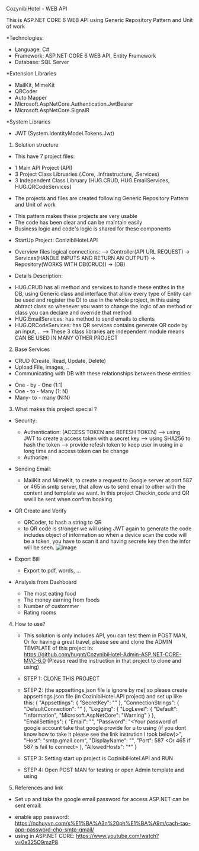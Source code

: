 CozynibiHotel - WEB API

This is ASP.NET CORE 6 WEB API using Generic Repository Pattern and Unit of work

*Technologies:
- Language: C#
- Framework: ASP.NET CORE 6 WEB API, Entity Framework
- Database: SQL Server

*Extension Libraries
- MailKit, MimeKit
- QRCoder
- Auto Mapper
- Microsoft.AspNetCore.Authentication.JwtBearer
- Microsoft.AspNetCore.SignalR

*System Libraries
- JWT (System.IdentityModel.Tokens.Jwt)

1. Solution structure
- This have 7 project files: 
+ 1 Main API Project (API)
+ 3 Project Class Libruaries (.Core, .Infrastructure, .Services)
+ 3 Independent Class Libruary (HUG.CRUD, HUG.EmailServices, HUG.QRCodeServices)

- The projects and files are created following Generic Repository Pattern and Unit of work
+ This pattern makes these projects are very usable
+ The code has been clear and can be maintain easily
+ Business logic and code's logic is shared for these components

- StartUp Project: ConizibiHotel.API
- Overview files logical connections:
--> Controller(API URL REQUEST) -> Services(HANDLE INPUTS AND RETURN AN OUTPUT) -> Repository(WORKS WITH DB(CRUD)) -> (DB)

- Details Description:
+ HUG.CRUD has all method and services to handle these entites in the DB, using Generic class and interface that allow every type of Entity can be used and register the DI to use in the whole project, in this using abtract class so whenever you want to change the logic of an method or class you can declare and override that method
+ HUG.EmailServices: has method to send emails to clients
+ HUG.QRCodeServices: has QR services contains generate QR code by an input, ..
--> These 3 class libraries are independent module means CAN BE USED IN MANY OTHER PROJECT

2. Base Services 
- CRUD (Create, Read, Update, Delete)
- Upload File, images, ..
- Communicating with DB with these relationships between these entities: 
+ One - by - One (1:1)
+ One - to - Many (1: N)
+ Many- to - many (N:N) 

3. What makes this project special ?
- Security: 
    + Authentication: (ACCESS TOKEN and REFESH TOKEN)
    --> using JWT to create a access token with a secret key
    --> using SHA256 to hash the token
    --> provide refesh token to keep user in using in a long time and access token can be change
    + Authorize: 

- Sending Email:
    + MailKit and MimeKit, to create a request to Google server at port 587 or 465 in smtp server, that allow us to
    send email to other with the content and template we want. In this project Checkin_code and QR wwill be sent when
    confirm booking

- QR Create and Verify
    + QRCoder, to hash a string to QR
    + to QR code is stronger we will using JWT again to generate the code includes object of information so when a device 
    scan the code will be a token, you have to scan it and having secrete key then the infor will be seen.
    ![image](https://github.com/hugnt/CozynibiHotel-Admin-ASP.NET-CORE-MVC-6.0/README/qr.jpg)
- Export Bill 
    + Export to pdf, words, ...

- Analysis from Dashboard
    + The most eating food
    + The money earning from foods
    + Number of custommer
    + Rating rooms
4. How to use?
    + This solution is only includes API, you can test them in POST MAN, Or for having a great travel, please see and clone the ADMIN TEMPLATE of this project in: https://github.com/hugnt/CozynibiHotel-Admin-ASP.NET-CORE-MVC-6.0
    (Please read the instruction in that project to clone and using)

    + STEP 1: CLONE THIS PROJECT 
    + STEP 2: (the appsettings.json file is ignore by me) so please create appsettings.json file (in CozinibiHotel.API project) and set up like this:
    {
        "Appsettings": {
            "SecretKey": "<Your secret key for jwt>"
        },
        "ConnectionStrings": {
            "DefaultConnection": "<Your data connecttion>"
        },
        "Logging": {
            "LogLevel": {
            "Default": "Information",
            "Microsoft.AspNetCore": "Warning"
            }
        },
        "EmailSettings": {
            "Email": "<Your email>",
            "Password": "<Your password of google account take that google provide for u to using (if you dont know how to take it please see the link instrution I took below)>",
            "Host": "smtp.gmail.com",
            "DisplayName": "<Your Display name>",
            "Port": 587 <Or 465 if 587 is fail to connect>
        },
        "AllowedHosts": "*"
    }
    + STEP 3: Setting start up project is CozinibiHotel.API and RUN
    + STEP 4: Open POST MAN for testing or open Admin template and using

5. References and link
- Set up and take the google email password for access ASP.NET can be sent email:
+ enable app password: https://nchuyvn.com/s%E1%BA%A3n%20ph%E1%BA%A9m/cach-tao-app-password-cho-smtp-gmail/
+ using in ASP.NET CORE: https://www.youtube.com/watch?v=0e325O9mzP8

